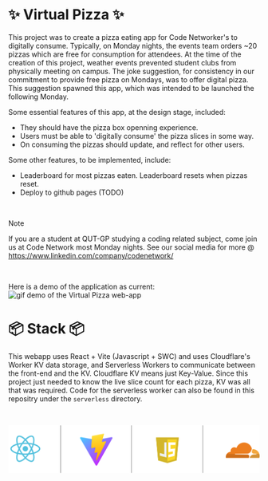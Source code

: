 #  ✨ Virtual Pizza ✨
This project was to create a pizza eating app for Code Networker's to digitally consume.
Typically, on Monday nights, the events team orders ~20 pizzas which are free for consumption for attendees.
At the time of the creation of this project, weather events prevented student clubs from physically meeting on campus.
The joke suggestion, for consistency in our commitment to provide free pizza on Mondays, was to offer digital pizza.
This suggestion spawned this app, which was intended to be launched the following Monday.

<p></p>
Some essential features of this app, at the design stage, included:

- They should have the pizza box openning experience.
- Users must be able to 'digitally consume' the pizza slices in some way.
- On consuming the pizzas should update, and reflect for other users.

<p></p>
Some other features, to be implemented, include:

- Leaderboard for most pizzas eaten. Leaderboard resets when pizzas reset.
- Deploy to github pages (TODO)

<br>

> [!NOTE]  
> If you are a student at QUT-GP studying a coding related subject, come join us at Code Network most Monday nights.
> See our social media for more @ https://www.linkedin.com/company/codenetwork/

<br>

Here is a demo of the application as current:  
![gif demo of the Virtual Pizza web-app](images/v1-example.gif)


# 📦 Stack 📦
This webapp uses React + Vite (Javascript + SWC) and uses Cloudflare's Worker KV data storage, and Serverless Workers to communicate between the front-end and the KV.
Cloudflare KV means just Key-Value. Since this project just needed to know the live slice count for each pizza, KV was all that was required.
Code for the serverless worker can also be found in this repositry under the `serverless` directory.  

<br> 

![Image of the stack used: React + Vite + Cloudflare](images/frameworks-n-services-used.png)
